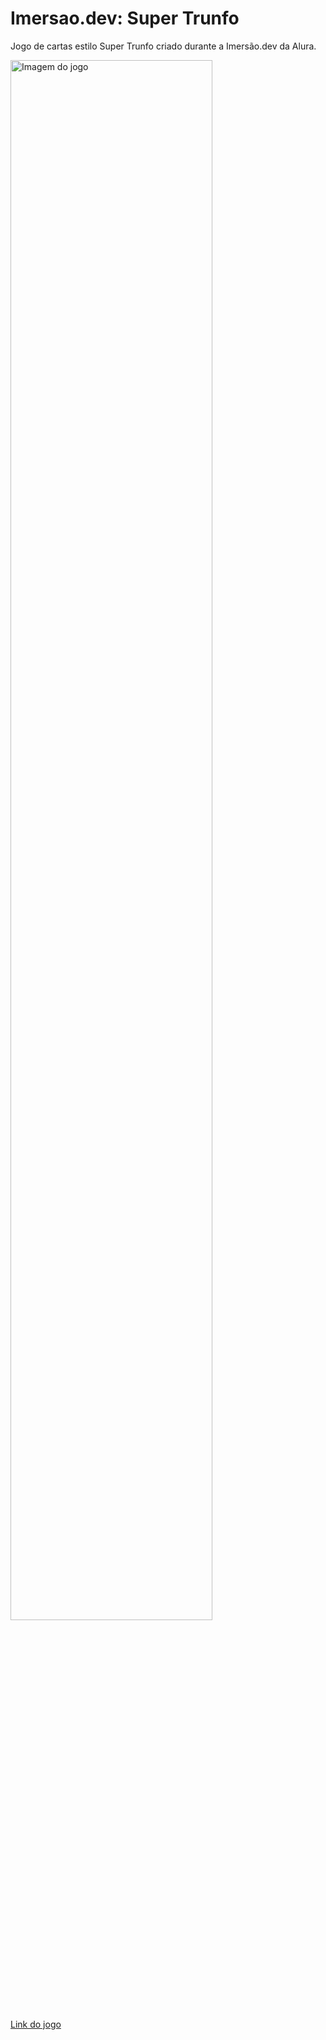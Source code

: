 # Imersao.dev: Super Trunfo

Jogo de cartas estilo Super Trunfo criado durante a Imersão.dev da Alura.

<img src="https://cdn.discordapp.com/attachments/730091580706259084/834237473503969300/Screenshot_2021-04-20_Super_Trunfo_-_World_Team_League_2021.png" alt="Imagem do jogo" width="80%">

[Link do jogo](https://esthermarie.github.io/Super_Trunfo/)